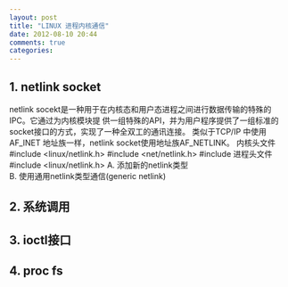 ```yaml
---
layout: post
title: "LINUX 进程内核通信"
date: 2012-08-10 20:44
comments: true
categories: 
---
```


## 1. netlink socket
netlink socekt是一种用于在内核态和用户态进程之间进行数据传输的特殊的IPC。它通过为内核模块提 
供一组特殊的API，并为用户程序提供了一组标准的socket接口的方式，实现了一种全双工的通讯连接。
类似于TCP/IP 中使用AF_INET 地址族一样，netlink socket使用地址族AF_NETLINK。
内核头文件
    #include <linux/netlink.h>
	#include <net/netlink.h>
	#include 
进程头文件	
	#include <linux/netlink.h>
  A. 添加新的netlink类型 <br>
  B. 使用通用netlink类型通信(generic netlink)
## 2. 系统调用
## 3. ioctl接口
## 4. proc fs
